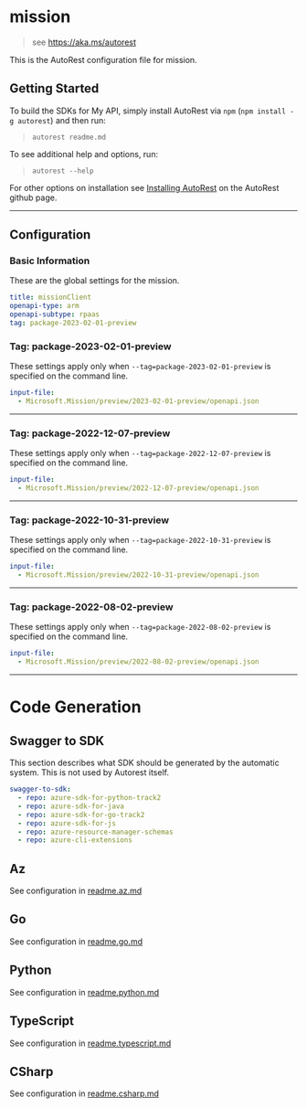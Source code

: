 # mission

> see https://aka.ms/autorest

This is the AutoRest configuration file for mission.

## Getting Started

To build the SDKs for My API, simply install AutoRest via `npm` (`npm install -g autorest`) and then run:

> `autorest readme.md`

To see additional help and options, run:

> `autorest --help`

For other options on installation see [Installing AutoRest](https://aka.ms/autorest/install) on the AutoRest github page.

---

## Configuration

### Basic Information

These are the global settings for the mission.

```yaml
title: missionClient
openapi-type: arm
openapi-subtype: rpaas
tag: package-2023-02-01-preview
```

### Tag: package-2023-02-01-preview

These settings apply only when `--tag=package-2023-02-01-preview` is specified on the command line.

```yaml $(tag) == 'package-2023-02-01-preview'
input-file:
  - Microsoft.Mission/preview/2023-02-01-preview/openapi.json
```
---

### Tag: package-2022-12-07-preview

These settings apply only when `--tag=package-2022-12-07-preview` is specified on the command line.

```yaml $(tag) == 'package-2022-12-07-preview'
input-file:
  - Microsoft.Mission/preview/2022-12-07-preview/openapi.json
```
---

### Tag: package-2022-10-31-preview

These settings apply only when `--tag=package-2022-10-31-preview` is specified on the command line.

```yaml $(tag) == 'package-2022-10-31-preview'
input-file:
  - Microsoft.Mission/preview/2022-10-31-preview/openapi.json
```
---

### Tag: package-2022-08-02-preview

These settings apply only when `--tag=package-2022-08-02-preview` is specified on the command line.

```yaml $(tag) == 'package-2022-08-02-preview'
input-file:
  - Microsoft.Mission/preview/2022-08-02-preview/openapi.json
```
---

# Code Generation

## Swagger to SDK

This section describes what SDK should be generated by the automatic system.
This is not used by Autorest itself.

```yaml $(swagger-to-sdk)
swagger-to-sdk:
  - repo: azure-sdk-for-python-track2
  - repo: azure-sdk-for-java
  - repo: azure-sdk-for-go-track2
  - repo: azure-sdk-for-js
  - repo: azure-resource-manager-schemas
  - repo: azure-cli-extensions
```
## Az

See configuration in [readme.az.md](./readme.az.md)

## Go

See configuration in [readme.go.md](./readme.go.md)

## Python

See configuration in [readme.python.md](./readme.python.md)

## TypeScript

See configuration in [readme.typescript.md](./readme.typescript.md)

## CSharp

See configuration in [readme.csharp.md](./readme.csharp.md)